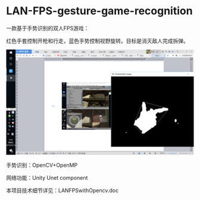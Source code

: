 # LAN-FPS-gesture-game-recognition

一款基于手势识别的双人FPS游戏：

红色手套控制开枪和行走，蓝色手势控制视野旋转。目标是消灭敌人完成拆弹。

![开枪手势图](https://github.com/YeefyisOK/LAN-FPS-gesture-game-recognition/blob/master/image-forder/1.png)


手势识别：OpenCV+OpenMP

网络功能：Unity Unet component

本项目技术细节详见：LANFPSwithOpencv.doc
